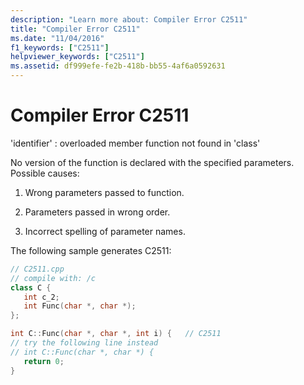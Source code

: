 ```yaml
---
description: "Learn more about: Compiler Error C2511"
title: "Compiler Error C2511"
ms.date: "11/04/2016"
f1_keywords: ["C2511"]
helpviewer_keywords: ["C2511"]
ms.assetid: df999efe-fe2b-418b-bb55-4af6a0592631
---
```

# Compiler Error C2511

'identifier' : overloaded member function not found in 'class'

No version of the function is declared with the specified parameters.  Possible causes:

1. Wrong parameters passed to function.

1. Parameters passed in wrong order.

1. Incorrect spelling of parameter names.

The following sample generates C2511:

```cpp
// C2511.cpp
// compile with: /c
class C {
   int c_2;
   int Func(char *, char *);
};

int C::Func(char *, char *, int i) {   // C2511
// try the following line instead
// int C::Func(char *, char *) {
   return 0;
}
```

